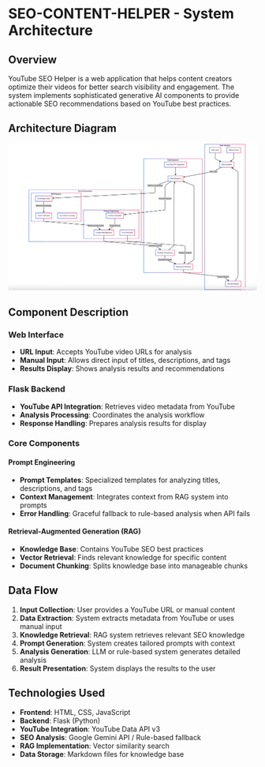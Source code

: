 # SEO-CONTENT-HELPER - System Architecture

## Overview

YouTube SEO Helper is a web application that helps content creators optimize their videos for better search visibility and engagement. The system implements sophisticated generative AI components to provide actionable SEO recommendations based on YouTube best practices.

## Architecture Diagram

![SEO-CONTENT-HELPER](./SEO_helper_architecture_diag.png)

## Component Description

### Web Interface
- **URL Input**: Accepts YouTube video URLs for analysis
- **Manual Input**: Allows direct input of titles, descriptions, and tags
- **Results Display**: Shows analysis results and recommendations

### Flask Backend
- **YouTube API Integration**: Retrieves video metadata from YouTube
- **Analysis Processing**: Coordinates the analysis workflow
- **Response Handling**: Prepares analysis results for display

### Core Components

#### Prompt Engineering
- **Prompt Templates**: Specialized templates for analyzing titles, descriptions, and tags
- **Context Management**: Integrates context from RAG system into prompts
- **Error Handling**: Graceful fallback to rule-based analysis when API fails

#### Retrieval-Augmented Generation (RAG)
- **Knowledge Base**: Contains YouTube SEO best practices
- **Vector Retrieval**: Finds relevant knowledge for specific content
- **Document Chunking**: Splits knowledge base into manageable chunks

## Data Flow

1. **Input Collection**: User provides a YouTube URL or manual content
2. **Data Extraction**: System extracts metadata from YouTube or uses manual input
3. **Knowledge Retrieval**: RAG system retrieves relevant SEO knowledge
4. **Prompt Generation**: System creates tailored prompts with context
5. **Analysis Generation**: LLM or rule-based system generates detailed analysis
6. **Result Presentation**: System displays the results to the user

## Technologies Used

- **Frontend**: HTML, CSS, JavaScript
- **Backend**: Flask (Python)
- **YouTube Integration**: YouTube Data API v3
- **SEO Analysis**: Google Gemini API / Rule-based fallback
- **RAG Implementation**: Vector similarity search
- **Data Storage**: Markdown files for knowledge base